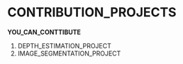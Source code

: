 # CONTRIBUTION_PROJECTS
<b> YOU_CAN_CONTTIBUTE </b>
1. DEPTH_ESTIMATION_PROJECT
2. IMAGE_SEGMENTATION_PROJECT
